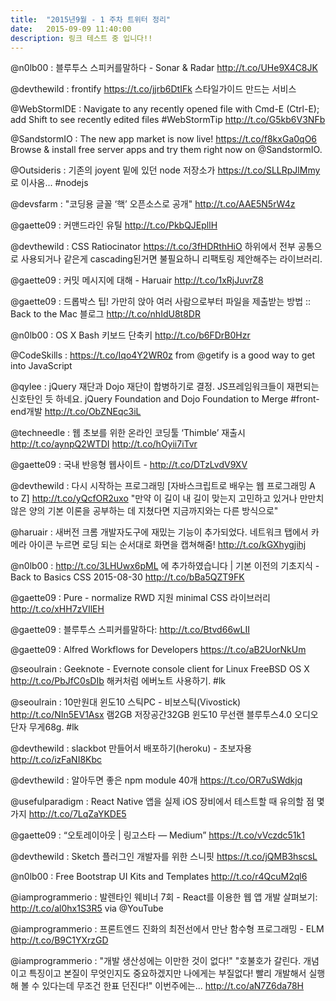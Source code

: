```yaml
---
title:  "2015년9월 - 1 주차 트위터 정리"
date:   2015-09-09 11:40:00
description: 링크 테스트 중 입니다!!
---
```



@n0lb00 : 블루투스 스피커를말하다 - Sonar & Radar http://t.co/UHe9X4C8JK

@devthewild : frontify https://t.co/jjrb6DtIFk 스타일가이드 만드는 서비스

@WebStormIDE : Navigate to any recently opened file with Cmd-E (Ctrl-E); add Shift to see recently edited files #WebStormTip http://t.co/G5kb6V3NFb

@SandstormIO : The new app market is now live! https://t.co/f8kxGa0qO6 Browse & install free server apps and try them right now on @SandstormIO.

@Outsideris : 기존의 joyent 밑에 있던 node 저장소가 https://t.co/SLLRpJlMmy 로 이사옴... #nodejs

@devsfarm : "코딩용 글꼴 ‘핵’ 오픈소스로 공개" http://t.co/AAE5N5rW4z

@gaette09 : 커맨드라인 유틸 http://t.co/PkbQJEpllH

@devthewild : CSS Ratiocinator https://t.co/3fHDRthHiO 하위에서 전부 공통으로 사용되거나 같은게 cascading된거면 불필요하니 리팩토링 제안해주는 라이브러리.

@gaette09 : 커밋 메시지에 대해 - Haruair http://t.co/1xRjJuvrZ8

@gaette09 : 드롭박스 팁! 가만히 앉아 여러 사람으로부터 파일을 제출받는 방법 :: Back to the Mac 블로그 http://t.co/nhIdU8t8DR

@n0lb00 : OS X Bash 키보드 단축키 http://t.co/b6FDrB0Hzr

@CodeSkills : https://t.co/Iqo4Y2WR0z from @getify is a good way to get into JavaScript

@qylee : jQuery 재단과 Dojo 재단이 합병하기로 결정. JS프레임워크들이 재편되는 신호탄인 듯 하네요. jQuery Foundation and Dojo Foundation to Merge #front-end개발 http://t.co/ObZNEqc3iL

@techneedle : 웹 초보를 위한 온라인 코딩툴 ‘Thimble’ 재출시 http://t.co/aynpQ2WTDI http://t.co/hOyii7iTvr

@gaette09 : 국내 반응형 웹사이트 - http://t.co/DTzLvdV9XV

@devthewild : 다시 시작하는 프로그래밍 [자바스크립트로 배우는 웹 프로그래밍 A to Z] http://t.co/yQcfOR2uxo "만약 이 길이 내 길이 맞는지 고민하고 있거나 만만치 않은 양의 기본 이론을 공부하는 데 지쳤다면 지금까지와는 다른 방식으로"

@haruair : 새버전 크롬 개발자도구에 재밌는 기능이 추가되었다. 네트워크 탭에서 카메라 아이콘 누르면 로딩 되는 순서대로 화면을 캡쳐해줌! http://t.co/kGXhygjihj

@n0lb00 : http://t.co/3LHUwx6pML 에 추가하였습니다 | 기본 이전의 기초지식 - Back to Basics CSS 2015-08-30 http://t.co/bBa5QZT9FK

@gaette09 : Pure - normalize RWD 지원 minimal CSS 라이브러리 http://t.co/xHH7zVIlEH

@gaette09 : 블루투스 스피커를말하다: http://t.co/Btvd66wLII

@gaette09 : Alfred Workflows for Developers https://t.co/aB2UorNkUm

@seoulrain : Geeknote - Evernote console client for Linux FreeBSD OS X http://t.co/PbJfC0sDIb 해커처럼 에버노트 사용하기. #lk

@seoulrain : 10만원대 윈도10 스틱PC - 비보스틱(Vivostick) http://t.co/NIn5EV1Asx 램2GB 저장공간32GB 윈도10 무선랜 블루투스4.0 오디오단자 무게68g. #lk

@devthewild : slackbot 만들어서 배포하기(heroku) - 초보자용 http://t.co/izFaNI8Kbc

@devthewild : 알아두면 좋은 npm module 40개 https://t.co/OR7uSWdkjq

@usefulparadigm : React Native 앱을 실제 iOS 장비에서 테스트할 때 유의할 점 몇 가지 http://t.co/7LqZaYKDE5

@gaette09 : “오토레이아웃 | 링고스타 — Medium” https://t.co/vVczdc51k1

@devthewild : Sketch 플러그인 개발자를 위한 스니핏 https://t.co/jQMB3hscsL

@n0lb00 : Free Bootstrap UI Kits and Templates http://t.co/r4QcuM2ql6

@iamprogrammerio : 발렌타인 웨비너 7회 - React를 이용한 웹 앱 개발 살펴보기: http://t.co/al0hx1S3R5 via @YouTube

@iamprogrammerio : 프론트엔드 진화의 최전선에서 만난 함수형 프로그래밍 - ELM http://t.co/B9C1YXrzGD

@iamprogrammerio : "개발 생산성에는 이만한 것이 없다!" "호불호가 갈린다. 개념이고 특징이고 본질이 무엇인지도 중요하겠지만 나에게는 부질없다! 빨리 개발해서 실행해 볼 수 있다는데 무조건 한표 던진다!" 이번주에는... http://t.co/aN7Z6da78H